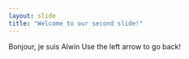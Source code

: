 ```yaml
---
layout: slide
title: "Welcome to our second slide!"
---
```

Bonjour, je suis Alwin
Use the left arrow to go back!
